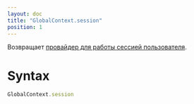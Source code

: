 ```yaml
---
layout: doc
title: "GlobalContext.session"
position: 1
---
```


Возвращает [провайдер для работы сессией пользователя](../../Session/).

# Syntax

```js
GlobalContext.session
```
